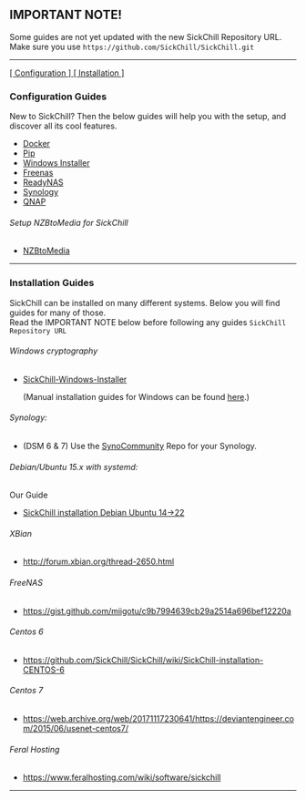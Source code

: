 ## IMPORTANT NOTE!

Some guides are not yet updated with the new SickChill Repository URL.  
Make sure you use `https://github.com/SickChill/SickChill.git`

---

[ [ Configuration ] ](#Configuration-Guides) [ [ Installation ] ](#Installation-Guides)

### Configuration Guides

New to SickChill? Then the below guides will help you with the setup, and discover all its cool features.

- [Docker](Docker.md)
- [Pip](Pip.md)
- [Windows Installer](https://github.com/SickChill/SickChillInstaller/releases/latest)
- [Freenas](Freenas.md)
- [ReadyNAS](ReadyNAS.md)
- [Synology](Synology.md)
- [QNAP](https://github.com/OneCDOnly/sherpa)

###### Setup NZBtoMedia for SickChill

- [NZBtoMedia](NZBtoMedia.md)

---

### Installation Guides

SickChill can be installed on many different systems. Below you will find guides for many of those.  
Read the IMPORTANT NOTE below before following any guides `SickChill Repository URL`

###### Windows cryptography

- [SickChill-Windows-Installer](SickChill-Windows-Installer.md)

  (Manual installation guides for Windows can be found [here](SickChill-Windows-Installer.md#manual-installation-guides-for-windows).)

###### Synology:

- (DSM 6 & 7) Use the [SynoCommunity](https://synocommunity.com/#easy-install) Repo for your Synology.

###### Debian/Ubuntu 15.x with systemd:

Our Guide

- [SickChill installation Debian Ubuntu 14->22](SickChill-installation-Debian-Ubuntu-14-15-16.md)

###### XBian

- http://forum.xbian.org/thread-2650.html

###### FreeNAS

- https://gist.github.com/miigotu/c9b7994639cb29a2514a696bef12220a

###### Centos 6

- https://github.com/SickChill/SickChill/wiki/SickChill-installation-CENTOS-6

###### Centos 7

- https://web.archive.org/web/20171117230641/https://deviantengineer.com/2015/06/usenet-centos7/

###### Feral Hosting

- https://www.feralhosting.com/wiki/software/sickchill

---
